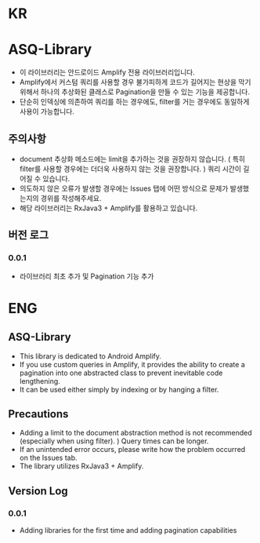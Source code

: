 # KR

# ASQ-Library

- 이 라이브러리는 안드로이드 Amplify 전용 라이브러리입니다.
- Amplify에서 커스텀 쿼리를 사용할 경우 불가피하게 코드가 길어지는 현상을 막기 위해서 하나의 추상화된 클래스로 Pagination을 만들 수 있는 기능을 제공합니다.
- 단순히 인덱싱에 의존하여 쿼리를 하는 경우에도, filter를 거는 경우에도 동일하게 사용이 가능합니다.

## 주의사항

- document 추상화 메소드에는 limit을 추가하는 것을 권장하지 않습니다. ( 특히 filter를 사용할 경우에는 더더욱 사용하지 않는 것을 권장합니다. ) 쿼리 시간이 길어질 수 있습니다.
- 의도하지 않은 오류가 발생할 경우에는 Issues 탭에 어떤 방식으로 문제가 발생했는지의 경위를 작성해주세요.
- 해당 라이브러리는 RxJava3 + Amplify를 활용하고 있습니다.

## 버전 로그

### 0.0.1

- 라이브러리 최초 추가 및 Pagination 기능 추가

# ENG

## ASQ-Library

- This library is dedicated to Android Amplify.
- If you use custom queries in Amplify, it provides the ability to create a pagination into one abstracted class to prevent inevitable code lengthening.
- It can be used either simply by indexing or by hanging a filter.

## Precautions

- Adding a limit to the document abstraction method is not recommended (especially when using filter). ) Query times can be longer.
- If an unintended error occurs, please write how the problem occurred on the Issues tab.
- The library utilizes RxJava3 + Amplify.

## Version Log

### 0.0.1

- Adding libraries for the first time and adding pagination capabilities
